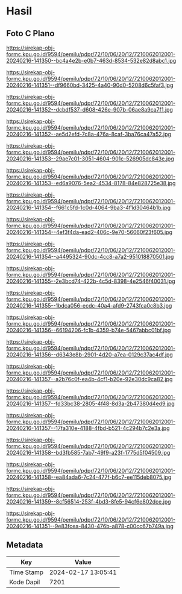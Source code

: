 # Hasil

## Foto C Plano

https://sirekap-obj-formc.kpu.go.id/9594/pemilu/pdpr/72/10/06/20/12/7210062012001-20240216-141350--bc4a4e2b-e0b7-463d-8534-532e82d8abc1.jpg

https://sirekap-obj-formc.kpu.go.id/9594/pemilu/pdpr/72/10/06/20/12/7210062012001-20240216-141351--df9660bd-3425-4a40-90d0-5208d6c5faf3.jpg

https://sirekap-obj-formc.kpu.go.id/9594/pemilu/pdpr/72/10/06/20/12/7210062012001-20240216-141352--dcbdf537-d608-426e-907b-06ae8a9ca7f1.jpg

https://sirekap-obj-formc.kpu.go.id/9594/pemilu/pdpr/72/10/06/20/12/7210062012001-20240216-141352--ae5d2efd-7c8a-476a-8caf-3ba76ca47a52.jpg

https://sirekap-obj-formc.kpu.go.id/9594/pemilu/pdpr/72/10/06/20/12/7210062012001-20240216-141353--29ae7c01-3051-4604-901c-526905dc843e.jpg

https://sirekap-obj-formc.kpu.go.id/9594/pemilu/pdpr/72/10/06/20/12/7210062012001-20240216-141353--ed6a9076-5ea2-4534-8178-84e828725e38.jpg

https://sirekap-obj-formc.kpu.go.id/9594/pemilu/pdpr/72/10/06/20/12/7210062012001-20240216-141354--f661c5fd-1c0d-4064-9ba3-4f1d30464b1b.jpg

https://sirekap-obj-formc.kpu.go.id/9594/pemilu/pdpr/72/10/06/20/12/7210062012001-20240216-141354--4ef3f4da-ead2-406c-9e70-56060f23f605.jpg

https://sirekap-obj-formc.kpu.go.id/9594/pemilu/pdpr/72/10/06/20/12/7210062012001-20240216-141354--a4495324-90dc-4cc8-a7a2-951018870501.jpg

https://sirekap-obj-formc.kpu.go.id/9594/pemilu/pdpr/72/10/06/20/12/7210062012001-20240216-141355--2e3bcd74-422b-4c5d-8398-4e2546f40031.jpg

https://sirekap-obj-formc.kpu.go.id/9594/pemilu/pdpr/72/10/06/20/12/7210062012001-20240216-141355--1bdca056-ecdc-40a4-afd9-2743fca0c8b3.jpg

https://sirekap-obj-formc.kpu.go.id/9594/pemilu/pdpr/72/10/06/20/12/7210062012001-20240216-141356--66194206-fc1b-4359-b74e-5467abbc01bf.jpg

https://sirekap-obj-formc.kpu.go.id/9594/pemilu/pdpr/72/10/06/20/12/7210062012001-20240216-141356--d6343e8b-2901-4d20-a7ea-0129c37ac4df.jpg

https://sirekap-obj-formc.kpu.go.id/9594/pemilu/pdpr/72/10/06/20/12/7210062012001-20240216-141357--a2b76c0f-ea4b-4cf1-b20e-92e30dc9ca82.jpg

https://sirekap-obj-formc.kpu.go.id/9594/pemilu/pdpr/72/10/06/20/12/7210062012001-20240216-141357--fd33bc38-2805-4f48-8d3a-2b47380d4ed9.jpg

https://sirekap-obj-formc.kpu.go.id/9594/pemilu/pdpr/72/10/06/20/12/7210062012001-20240216-141357--17fa310e-4188-4fbd-b521-4c294b7c2e3a.jpg

https://sirekap-obj-formc.kpu.go.id/9594/pemilu/pdpr/72/10/06/20/12/7210062012001-20240216-141358--bd3fb585-7ab7-49f9-a23f-1775d5f04509.jpg

https://sirekap-obj-formc.kpu.go.id/9594/pemilu/pdpr/72/10/06/20/12/7210062012001-20240216-141358--ea84ada6-7c24-477f-b6c7-ee115deb8075.jpg

https://sirekap-obj-formc.kpu.go.id/9594/pemilu/pdpr/72/10/06/20/12/7210062012001-20240216-141359--8cf56514-253f-4bd3-8fe5-94cf6e802dce.jpg

https://sirekap-obj-formc.kpu.go.id/9594/pemilu/pdpr/72/10/06/20/12/7210062012001-20240216-141351--9e83fcea-8430-476b-a878-c00cc67b749a.jpg


## Metadata

| Key        | Value               |
| ---------- | ------------------- |
| Time Stamp | 2024-02-17 13:05:41 |
| Kode Dapil | 7201                |



